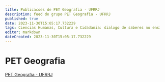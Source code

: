 ```yaml
---
title: Publicacoes de PET Geografia - UFRRJ 
description: feed do grupo PET Geografia - UFRRJ
published: true
date: 2023-11-30T15:05:17.732229
tags: Ciencias Humanas, Cultura e Cidadania: dialogo de saberes no ensino de geografia
editor: markdown
dateCreated: 2023-11-30T15:05:17.732229
---
```


# PET Geografia
[PET Geografia - UFRRJ](/grupo/159PETGeografiaUFRRJ)